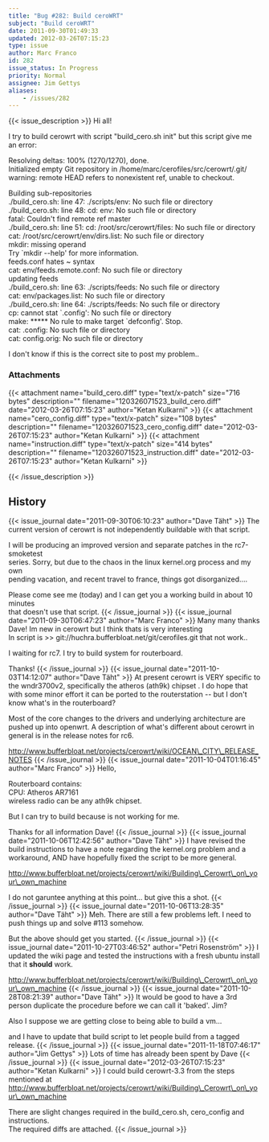 ```yaml
---
title: "Bug #282: Build ceroWRT"
subject: "Build ceroWRT"
date: 2011-09-30T01:49:33
updated: 2012-03-26T07:15:23
type: issue
author: Marc Franco
id: 282
issue_status: In Progress
priority: Normal
assignee: Jim Gettys
aliases:
    - /issues/282
---
```


{{< issue_description >}}
Hi all!

I try to build cerowrt with script "build\_cero.sh init" but this script
give me an error:

Resolving deltas: 100% (1270/1270), done.\
Initialized empty Git repository in
/home/marc/cerofiles/src/cerowrt/.git/\
warning: remote HEAD refers to nonexistent ref, unable to checkout.

Building sub-repositories\
./build\_cero.sh: line 47: ./scripts/env: No such file or directory\
./build\_cero.sh: line 48: cd: env: No such file or directory\
fatal: Couldn't find remote ref master\
./build\_cero.sh: line 51: cd: /root/src/cerowrt/files: No such file or
directory\
cat: /root/src/cerowrt/env/dirs.list: No such file or directory\
mkdir: missing operand\
Try \`mkdir --help' for more information.\
feeds.conf hates \~ syntax\
cat: env/feeds.remote.conf: No such file or directory\
updating feeds\
./build\_cero.sh: line 63: ./scripts/feeds: No such file or directory\
cat: env/packages.list: No such file or directory\
./build\_cero.sh: line 64: ./scripts/feeds: No such file or directory\
cp: cannot stat \`.config': No such file or directory\
make: ****\* No rule to make target \`defconfig'. Stop.\
cat: .config: No such file or directory\
cat: config.orig: No such file or directory

I don't know if this is the correct site to post my problem..

### Attachments
{{< attachment name="build_cero.diff" type="text/x-patch" size="716 bytes" description="" filename="120326071523_build_cero.diff" date="2012-03-26T07:15:23" author="Ketan Kulkarni" >}}
{{< attachment name="cero_config.diff" type="text/x-patch" size="108 bytes" description="" filename="120326071523_cero_config.diff" date="2012-03-26T07:15:23" author="Ketan Kulkarni" >}}
{{< attachment name="instruction.diff" type="text/x-patch" size="414 bytes" description="" filename="120326071523_instruction.diff" date="2012-03-26T07:15:23" author="Ketan Kulkarni" >}}

{{< /issue_description >}}

## History
{{< issue_journal date="2011-09-30T06:10:23" author="Dave Täht" >}}
The current version of cerowrt is not independently buildable with that
script.

I will be producing an improved version and separate patches in the
rc7-smoketest\
series. Sorry, but due to the chaos in the linux kernel.org process and
my own\
pending vacation, and recent travel to france, things got
disorganized....

Please come see me (today) and I can get you a working build in about 10
minutes\
that doesn't use that script.
{{< /issue_journal >}}
{{< issue_journal date="2011-09-30T06:47:23" author="Marc Franco" >}}
Many many thanks Dave! Im new in cerowrt but I think thats is very
interesting![]()\
In script is &gt;&gt; git://huchra.bufferbloat.net/git/cerofiles.git
that not work..

I waiting for rc7. I try to build system for routerboard.

Thanks!
{{< /issue_journal >}}
{{< issue_journal date="2011-10-03T14:12:07" author="Dave Täht" >}}
At present cerowrt is VERY specific to the wndr3700v2, specifically the
atheros (ath9k) chipset . I do hope that with some minor effort it can
be ported to the routerstation -- but I don't know what's in the
routerboard?

Most of the core changes to the drivers and underlying architecture are
pushed up into openwrt. A description of what's different about cerowrt
in general is in the release notes for rc6.

http://www.bufferbloat.net/projects/cerowrt/wiki/OCEAN\_CITY\_RELEASE_NOTES
{{< /issue_journal >}}
{{< issue_journal date="2011-10-04T01:16:45" author="Marc Franco" >}}
Hello,

Routerboard contains:\
CPU: Atheros AR7161\
wireless radio can be any ath9k chipset.

But I can try to build because is not working for me.

Thanks for all information Dave!
{{< /issue_journal >}}
{{< issue_journal date="2011-10-06T12:42:56" author="Dave Täht" >}}
I have revised the build instructions to have a note regarding the
kernel.org problem and a workaround, AND have hopefully fixed the script
to be more general.

http://www.bufferbloat.net/projects/cerowrt/wiki/Building\_Cerowrt\_on\_your\_own_machine

I do not garuntee anything at this point... but give this a shot.
{{< /issue_journal >}}
{{< issue_journal date="2011-10-06T13:28:35" author="Dave Täht" >}}
Meh. There are still a few problems left. I need to push things up and
solve \#113 somehow.

But the above should get you started.
{{< /issue_journal >}}
{{< issue_journal date="2011-10-27T03:46:52" author="Petri Rosenström" >}}
I updated the wiki page and tested the instructions with a fresh ubuntu
install that it **should** work.

http://www.bufferbloat.net/projects/cerowrt/wiki/Building\_Cerowrt\_on\_your\_own_machine
{{< /issue_journal >}}
{{< issue_journal date="2011-10-28T08:21:39" author="Dave Täht" >}}
It would be good to have a 3rd person duplicate the procedure before we
can call it 'baked'. Jim?

Also I suppose we are getting close to being able to build a vm...

and I have to update that build script to let people build from a tagged
release.
{{< /issue_journal >}}
{{< issue_journal date="2011-11-18T07:46:17" author="Jim Gettys" >}}
Lots of time has already been spent by Dave
{{< /issue_journal >}}
{{< issue_journal date="2012-03-26T07:15:23" author="Ketan Kulkarni" >}}
I could build cerowrt-3.3 from the steps mentioned at\
http://www.bufferbloat.net/projects/cerowrt/wiki/Building\_Cerowrt\_on\_your\_own_machine

There are slight changes required in the build\_cero.sh, cero\_config
and instructions.\
The required diffs are attached.
{{< /issue_journal >}}

